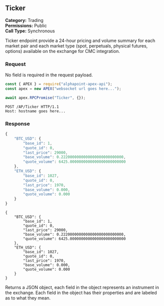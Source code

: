 ## Ticker

**Category:** Trading<br />
**Permissions:** Public<br />
**Call Type:** Synchronous

Ticker endpoint provide a 24-hour pricing and volume summary for each market pair and each market type (spot, perpetuals, physical futures, options) available on the exchange for CMC integration.

### Request

No field is required in the request payload.

```javascript
const { APEX } = require("alphapoint-apex-api");
const apex = new APEX("websocket url goes here...");

await apex.RPCPromise("Ticker", {});
```

```http
POST /AP/Ticker HTTP/1.1
Host: hostname goes here...

```

### Response

```javascript
{
    "BTC_USD": {
        "base_id": 1,
        "quote_id": 0,
        "last_price": 29000,
        "base_volume": 0.2220000000000000000000000000,
        "quote_volume": 6425.0000000000000000000000000
    },
    "ETH_USD": {
        "base_id": 1027,
        "quote_id": 0,
        "last_price": 1970,
        "base_volume": 0.000,
        "quote_volume": 0.000
    }
}
```

```http
{
    "BTC_USD": {
        "base_id": 1,
        "quote_id": 0,
        "last_price": 29000,
        "base_volume": 0.2220000000000000000000000000,
        "quote_volume": 6425.0000000000000000000000000
    },
    "ETH_USD": {
        "base_id": 1027,
        "quote_id": 0,
        "last_price": 1970,
        "base_volume": 0.000,
        "quote_volume": 0.000
    }
}
```

Returns a JSON object, each field in the object represents an instrument in the exchange. Each field in the object has their properties and are labeled as to what they mean.
